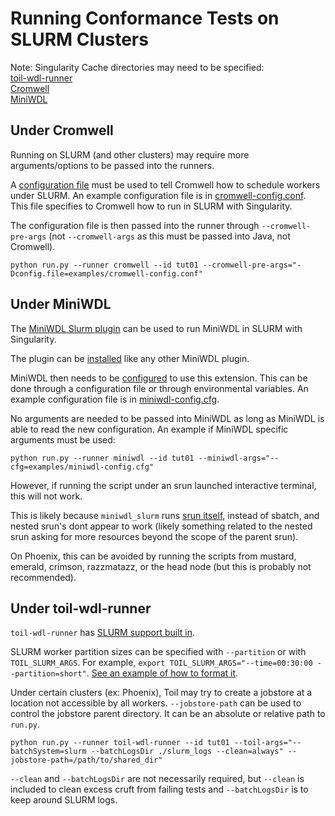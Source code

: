 # Running Conformance Tests on SLURM Clusters
Note: Singularity Cache directories may need to be specified:\
[toil-wdl-runner](https://giwiki.gi.ucsc.edu/index.php?title=Slurm_Tips_for_Toil)\
[Cromwell](https://cromwell.readthedocs.io/en/stable/tutorials/Containers/#singularity-cache)\
[MiniWDL](https://github.com/chanzuckerberg/miniwdl/blob/6dfe83781f74a8e248727eb61c31e1c7562bd26e/tests/singularity.t#L29)
## Under Cromwell
Running on SLURM (and other clusters) may require more arguments/options to be passed into the runners.

A [configuration file](https://cromwell.readthedocs.io/en/stable/Configuring/) must be used to tell Cromwell how to schedule workers under SLURM.
An example configuration file is in [cromwell-config.conf](examples/cromwell-config.conf). This file specifies to Cromwell how to run in SLURM with Singularity.

The configuration file is then passed into the runner through `--cromwell-pre-args` (not `--cromwell-args` as this must be passed into Java, not Cromwell).
```commandline
python run.py --runner cromwell --id tut01 --cromwell-pre-args="-Dconfig.file=examples/cromwell-config.conf"
```
## Under MiniWDL
The [MiniWDL Slurm plugin](https://github.com/miniwdl-ext/miniwdl-slurm) can be used to run MiniWDL in SLURM with Singularity.

The plugin can be [installed](https://github.com/miniwdl-ext/miniwdl-slurm?tab=readme-ov-file#installation) like any other MiniWDL plugin.

MiniWDL then needs to be [configured](https://github.com/miniwdl-ext/miniwdl-slurm?tab=readme-ov-file#configuration) to use this extension. This can be done through a configuration file or through environmental variables.
An example configuration file is in [miniwdl-config.cfg](examples/miniwdl-config.cfg).

No arguments are needed to be passed into MiniWDL as long as MiniWDL is able to read the new configuration.
An example if MiniWDL specific arguments must be used:
```commandline
python run.py --runner miniwdl --id tut01 --miniwdl-args="--cfg=examples/miniwdl-config.cfg"
```
However, if running the script under an srun launched interactive terminal, this will not work.

This is likely because `miniwdl_slurm` runs [srun itself](https://github.com/miniwdl-ext/miniwdl-slurm/blob/624ab390ea872082798733fefbb327dec99e2cde/src/miniwdl_slurm/__init__.py#L97-L100), instead of sbatch, and nested srun's dont appear to work (likely something related to the nested srun asking for more resources beyond the scope of the parent srun).

On Phoenix, this can be avoided by running the scripts from mustard, emerald, crimson, razzmatazz, or the head node (but this is probably not recommended).
## Under toil-wdl-runner
`toil-wdl-runner` has [SLURM support built in](https://toil.readthedocs.io/en/latest/running/hpcEnvironments.html#running-on-slurm).

SLURM worker partition sizes can be specified with `--partition` or with `TOIL_SLURM_ARGS`.
For example, `export TOIL_SLURM_ARGS="--time=00:30:00 --partition=short"`. [See an example of how to format it](https://giwiki.gi.ucsc.edu/index.php?title=Phoenix_WDL_Tutorial#Running_at_larger_scale).

Under certain clusters (ex: Phoenix), Toil may try to create a jobstore at a location not accessible by all workers. `--jobstore-path` can be used to control the jobstore parent directory. It can be an absolute or relative path to `run.py`.
```commandline
python run.py --runner toil-wdl-runner --id tut01 --toil-args="--batchSystem=slurm --batchLogsDir ./slurm_logs --clean=always" --jobstore-path=/path/to/shared_dir"
```
`--clean` and `--batchLogsDir` are not necessarily required, but `--clean` is included to clean excess cruft from failing tests and `--batchLogsDir` is to keep around SLURM logs.